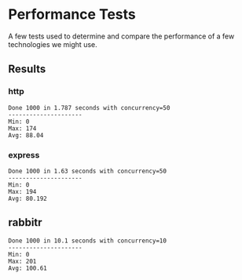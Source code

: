 # Performance Tests

A few tests used to determine and compare the performance of a few technologies we might use.

## Results

### http
```
Done 1000 in 1.787 seconds with concurrency=50
---------------------
Min: 0
Max: 174
Avg: 88.04
```

### express
```
Done 1000 in 1.63 seconds with concurrency=50
---------------------
Min: 0
Max: 194
Avg: 80.192
```

## rabbitr
```
Done 1000 in 10.1 seconds with concurrency=10
---------------------
Min: 0
Max: 201
Avg: 100.61
```
